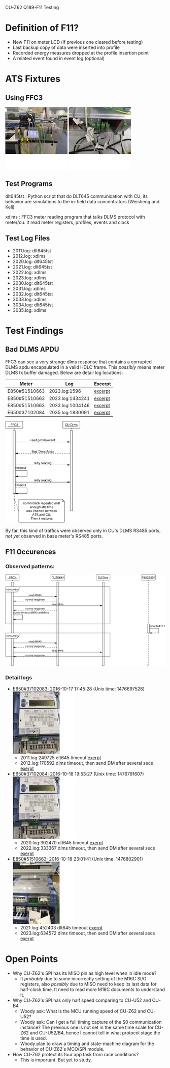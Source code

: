 
CU-Z62 Q189-F11 Testing

# Definition of F11?

- New F11 on meter LCD (if previous one cleared before testing)
- Last backup copy of data were inserted into profile
- Recorded energy measures dropped at the profile insertion point
- A related event found in event log (optional)

# ATS Fixtures

## Using FFC3

![ATS-Front](/q189-ats-front.png)
![ATS-Back](/q189-ats-back.png)

## Test Programs 

dlt645tst
: Python script that do DLT645 communication with CU, its behavior
are simulations to the in-field data concentrators (Weisheng and Keli)

xdlms
: FFC3 meter reading program that talks DLMS protocol with meter/cu. It
read meter registers, profiles, events and clock

## Test Log Files

- 2011.log: dlt645tst
- 2012.log: xdlms
- 2020.log: dlt645tst
- 2021.log: dlt645tst
- 2022.log: xdlms
- 2023.log: xdlms
- 2030.log: dlt645tst
- 2031.log: xdlms
- 2032.log: dlt645tst
- 3033.log: xdlms
- 3034.log: dlt645tst
- 3035.log: xdlms

# Test Findings
## Bad DLMS APDU

FFC3 can see a very strange dlms response that contains
a corrupted DLMS apdu encapsulated in a valid HDLC frame.
This *possibly* means meter DLMS tx buffer damaged. Below
are detail log locations:

| Meter         | Log              | Excerpt                                         |
|---------------|------------------|-------------------------------------------------|
| E850#51510663 | 2023.log:1596    | [excerpt](log-excerpt/2023-1096_2096.log)       |                                                |
| E850#51510663 | 2023.log:1434241 | [excerpt](log-excerpt/2023-1433741_1434741.log) |                                            |
| E850#51510663 | 2033.log:1004146 | [excerpt](log-excerpt/2033-1003646_1004646.log) |
| E650#37102084 | 2035.log:1830091 | [excerpt](log-excerpt/2035.log.1830091) |

![seq-diagram](bad-dlms-apdu-seq-eps-converted-to.png)

By far, this kind of traffics were observed only in CU's 
DLMS RS485 ports, *not yet* observed in base meter's RS485
ports.

## F11 Occurences

### Observed patterns:
![f11 pattern](f11-observation-eps-converted-to.png)

### Detail logs
- E650#37102083: 2016-10-17 17:45:28 (Unix time: 1476697528)
![setup-1](/setup-1.png)
    - 2011.log:249725 dlt645 timeout [exerpt](log-excerpt/2011.log.249725)
    - 2012.log:170592 dlms timeout, then send DM after several secs [exerpt](log-excerpt/2012.log.170592)
- E650#37102084: 2016-10-18 19:53:27 (Unix time: 1476791607) 
![setup-1](/setup-1.png)
    - 2020.log:302470 dlt645 timeout [exerpt](log-excerpt/2020.log.302470)
    - 2022.log:333367 dlms timeout, then send DM after several secs [exerpt](log-excerpt/2022.log.333367)
- E850#51510663: 2016-10-18 23:01:41 (Unix time: 1476802901)
![setup-2](/setup-2.png)
    - 2021.log:452403 dlt645 timeout [exerpt](log-excerpt/2021.log.452403)
    - 2023.log:634572 dlms timeout, then send DM after several secs [exerpt](log-excerpt/2023.log.634572)

# Open Points

- Why CU-Z62's SPI has its MISO pin as high level when in idle mode?
    - It *probably* due to some incorrectly setting of the M16C SI/O
    registers, also *possibly* due to MISO need to keep its last data
    for half-clock time. It need to read more M16C documents to 
    understand it.
- Why CU-Z62's SPI has only half speed comparing to CU-U52 and CU-B4
    - Woody ask: What is the MCU running speed of CU-Z62 and CU-U52?
    - Woody ask: Can I get a full timing capture of the S0 communication
    instance? The previous one is not set in the same time scale for CU-Z62
    and CU-U52/B4, hence I cannot tell in what protocol stage the time
    is used.
    - Woody plan to draw a timing and state-machine diagram for the behavior
    of CU-Z62's MCO/SPI module.
- How CU-Z62 protect its four app task from race conditions?
    - This is important. But yet to study.

